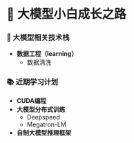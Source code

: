 # 🚀 大模型小白成长之路

### 🤖 大模型相关技术栈
- **数据工程（learning）**
  - 数据清洗
  
### 📚 近期学习计划
- **CUDA编程**
- **大模型分布式训练**
  - Deepspeed
  - Megatron-LM
- **自制大模型推理框架**
